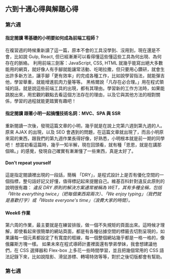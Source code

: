 ## 六到十週心得與解題心得
### 第六週
#### 指定閱讀 零基礎的小明要如何成為前端工程師？
在複習週的時候重新讀了這一篇，原本不會的工具沒學到、沒用到，現在還是不會，比如說 Gulp, React, 但已經漸漸可以看得懂這些懂這些工具為何出現、為何存在的脈絡。
利用前端三劍客：JavaScript, CSS, HTML 就幾乎能寫出絕大多數能用的網頁，就好像人有手腳就能讓常活動、吃喝拉撒，但只要用心鑽研，就會生出許多新方法，讓手腳「更有效率」的完成各種工作，比如說學習指法，就能彈吉他，學習舉重，就能增進肌肉力量等等。
黑格爾說「凡存在必合理。」用在程式領域的話，就是說這些前端工具的出現，都有其理由。學習新的工作方法時，如果能跳脫出來，用宏觀的觀點去看這個方法存在的理由，以及它與其他方法的相對關係，學習的過程就能更踏實有趣吧！
#### 指定閱讀 跟著小明一起搞懂技術名詞：MVC、SPA 與 SSR
重新閱讀一次後，發現這篇文章的小明，幾乎就是在說上完第六週到第九週的人。原來 AJAX 的出現，以及 SEO 會遇到的問題，在這篇文章就出現了，而且小明原來寫的東西，跟我們的第九週作業長得好像，好熟悉，小明根本就是前一期的同學吧！
想當初看這篇時，幾乎一知半解，現在回頭看，就有種「恩恩，就是在講那個嘛。」的感覺，發現自己確實有漸漸懂了一些東西，真是太好了。
#### Don’t repeat yourself
這是指定閱讀裡出現的一段話，簡稱 「DRY」，是程式設計上是否有優化空間的一個指標，整句話好記又好懂，值得標記起來提醒自己。維基百科針對違反此原則的說明很有趣：
*違反 DRY 原則的解決方案通常被稱為 WET，其有多種全稱，包括「Write everything twice」（把每個東西寫兩次）、「We enjoy typing」（我們就是喜歡打字）或「Waste everyone's time」（浪費大家的時間）。*
#### Week6 作業
第六周的作業，最主要就是在練習排版，做一個不失規矩的頁面出來。這時候才理解，即使看起來很簡單的網站頁面，都是有各種佔據空間的標籤去切割呈現的，如果讓每一個元素都設定了有寬度的框線，每一個整個網站幾乎都是一格一格的，像俄羅斯方塊一樣。
如果未來在程式導師計畫裡面還有學弟學妹，我會想建議他們，在 CSS 選擇器和 Flex-box 上多花一些時間學習，並且把幾個常用的 CSS 語法記錄下來，比如說陰影、滑鼠游標、轉場特效等等，對於之後切版都會有幫助。

### 第七週

